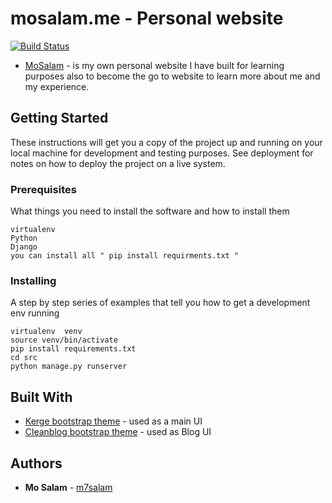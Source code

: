 # mosalam.me - Personal website   
[![Build Status](https://travis-ci.org/m7salam/mosalam.svg?branch=master)](https://travis-ci.org/m7salam/mosalam)

* [MoSalam](http://mosalam.me) - is my own personal website I have built for learning purposes also to become the go to website to learn more about me and my experience.


## Getting Started

These instructions will get you a copy of the project up and running on your local machine for development and testing purposes. See deployment for notes on how to deploy the project on a live system.

### Prerequisites

What things you need to install the software and how to install them

```
virtualenv
Python
Django
you can install all " pip install requirments.txt "
```

### Installing

A step by step series of examples that tell you how to get a development env running


```
virtualenv  venv
source venv/bin/activate
pip install requirements.txt
cd src
python manage.py runserver
```

## Built With

* [Kerge bootstrap theme](https://lmpixels.com/demo/kerge-html/version-1-dark/) - used as a main UI
* [Cleanblog bootstrap theme](https://startbootstrap.com/previews/clean-blog/) - used as Blog UI 

## Authors

* **Mo Salam** - [m7salam](https://github.com/m7salam)